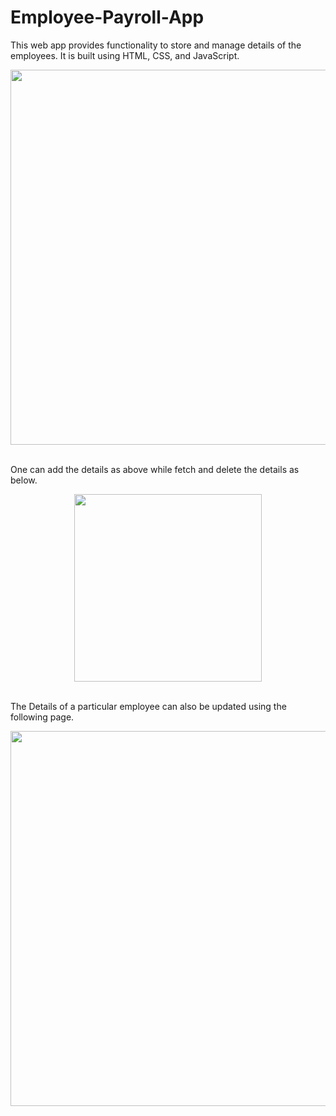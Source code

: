# Employee-Payroll-App
This web app provides functionality to store and manage details of the employees. It is built using HTML, CSS, and JavaScript.

<p align="center">
  <img src="https://github.com/RafeAthar/Employee-Payroll-App/assets/45414297/143c1522-4820-485c-8be3-51c58f4553ea" height="600">
</p>
 <br />
One can add the details as above while fetch and delete the details as below.
<p align="center">
   <img src="https://github.com/RafeAthar/Employee-Payroll-App/assets/45414297/67777914-4212-48b4-8b7f-82d0c6d05aef" height="300">
 </p>
 <br />
The Details of a particular employee can also be updated using the following page.
<p align="center">
  <img src="https://github.com/RafeAthar/Employee-Payroll-App/assets/45414297/b2ad9fed-4ba3-44c4-80d8-fa05e8a6e049" height="600">
</p>
